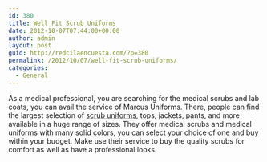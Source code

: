 ```yaml
---
id: 380
title: Well Fit Scrub Uniforms
date: 2012-10-07T07:44:00+00:00
author: admin
layout: post
guid: http://redcilaencuesta.com/?p=380
permalink: /2012/10/07/well-fit-scrub-uniforms/
categories:
  - General
---
```

As a medical professional, you are searching for the medical scrubs and lab coats, you can avail the service of Marcus Uniforms. There, people can find the largest selection of [scrub uniforms](http://www.marcusuniforms.com/), tops, jackets, pants, and more available in a huge range of sizes. They offer medical scrubs and medical uniforms with many solid colors, you can select your choice of one and buy within your budget. Make use their service to buy the quality scrubs for comfort as well as have a professional looks.